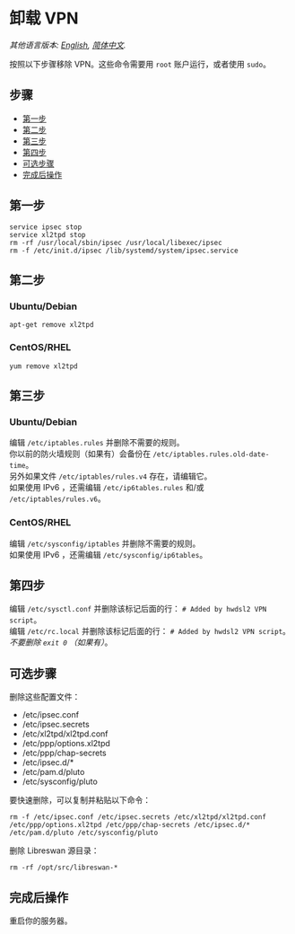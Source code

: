 ﻿# 卸载 VPN

*其他语言版本: [English](uninstall.md), [简体中文](uninstall-zh.md).*

按照以下步骤移除 VPN。这些命令需要用 `root` 账户运行，或者使用 `sudo`。

## 步骤

* [第一步](#第一步)
* [第二步](#第二步)
* [第三步](#第三步)
* [第四步](#第四步)
* [可选步骤](#可选步骤)
* [完成后操作](#完成后操作)

## 第一步

```
service ipsec stop
service xl2tpd stop
rm -rf /usr/local/sbin/ipsec /usr/local/libexec/ipsec
rm -f /etc/init.d/ipsec /lib/systemd/system/ipsec.service
```

## 第二步

### Ubuntu/Debian

`apt-get remove xl2tpd`

### CentOS/RHEL

`yum remove xl2tpd`

## 第三步

### Ubuntu/Debian

编辑 `/etc/iptables.rules` 并删除不需要的规则。   
你以前的防火墙规则（如果有）会备份在 `/etc/iptables.rules.old-date-time`。   
另外如果文件 `/etc/iptables/rules.v4` 存在，请编辑它。   
如果使用 IPv6 ，还需编辑 `/etc/ip6tables.rules` 和/或 `/etc/iptables/rules.v6`。

### CentOS/RHEL

编辑 `/etc/sysconfig/iptables` 并删除不需要的规则。   
如果使用 IPv6 ，还需编辑 `/etc/sysconfig/ip6tables`。

## 第四步

编辑 `/etc/sysctl.conf` 并删除该标记后面的行： `# Added by hwdsl2 VPN script`。   
编辑 `/etc/rc.local` 并删除该标记后面的行： `# Added by hwdsl2 VPN script`。*不要删除 `exit 0` （如果有）*。

## 可选步骤

删除这些配置文件：

* /etc/ipsec.conf
* /etc/ipsec.secrets
* /etc/xl2tpd/xl2tpd.conf
* /etc/ppp/options.xl2tpd
* /etc/ppp/chap-secrets
* /etc/ipsec.d/*
* /etc/pam.d/pluto
* /etc/sysconfig/pluto

要快速删除，可以复制并粘贴以下命令：

`rm -f /etc/ipsec.conf /etc/ipsec.secrets /etc/xl2tpd/xl2tpd.conf /etc/ppp/options.xl2tpd /etc/ppp/chap-secrets /etc/ipsec.d/* /etc/pam.d/pluto /etc/sysconfig/pluto`

删除 Libreswan 源目录：

`rm -rf /opt/src/libreswan-*`

## 完成后操作

重启你的服务器。
